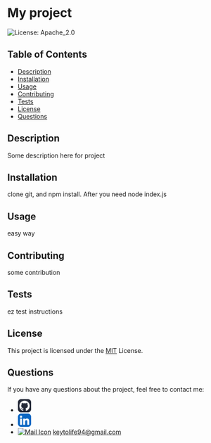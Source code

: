 # My project

![License: Apache_2.0](https://img.shields.io/badge/License-Apache_2.0-blue.svg)

## Table of Contents
- [Description](#description)
- [Installation](#installation)
- [Usage](#usage)
- [Contributing](#contributing)
- [Tests](#tests)
- [License](#license)
- [Questions](#questions)

## Description
Some description here for project

## Installation
clone git, and npm install. After you need node index.js

## Usage
easy way

## Contributing
some contribution

## Tests
ez test instructions

## License
This project is licensed under the [MIT](https://choosealicense.com/licenses/mit/) License.

## Questions
If you have any questions about the project, feel free to contact me:

- [<img src="https://raw.githubusercontent.com/tandpfun/skill-icons/65dea6c4eaca7da319e552c09f4cf5a9a8dab2c8/icons/Github-Dark.svg" alt="GitHub Icon" width="30">](https://github.com/iKeyToLife)
- [<img src="https://raw.githubusercontent.com/tandpfun/skill-icons/65dea6c4eaca7da319e552c09f4cf5a9a8dab2c8/icons/LinkedIn.svg" alt="GitHub Icon" width="30">](https://www.linkedin.com/in/polbennikov-aleksandr)
- [<img src="https://img.shields.io/badge/Mail-2CA5E0?style=for-the-badge&logoColor=white" alt="Mail Icon" width="45">](mailto:keytolife94@gmail.com) [keytolife94@gmail.com](mailto:keytolife94@gmail.com)

